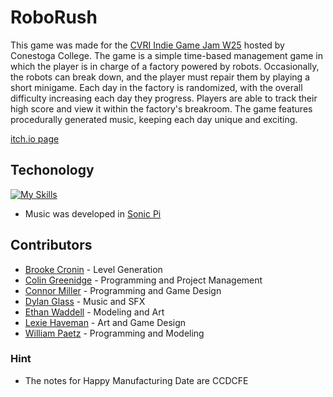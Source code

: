 # RoboRush
This game was made for the [CVRI Indie Game Jam W25](https://gamejam.ca) hosted by Conestoga College. The game is a simple time-based management game in which the player is in charge of a factory powered by robots. Occasionally, the robots can break down, and the player must repair them by playing a short minigame. Each day in the factory is randomized, with the overall difficulty increasing each day they progress. Players are able to track their high score and view it within the factory's breakroom. The game features procedurally generated music, keeping each day unique and exciting.

[itch.io page](https://th3-hero.itch.io/roborush)

## Techonology
[![My Skills](https://skillicons.dev/icons?i=unity,visualstudio,blender,cs)](https://skillicons.dev)
- Music was developed in [Sonic Pi](https://sonic-pi.net/)

## Contributors
-  [Brooke Cronin](https://github.com/brookec123) - Level Generation
-  [Colin Greenidge](https://github.com/ColinGreenidge8896) - Programming and Project Management
-  [Connor Miller](https://github.com/millerforce) - Programming and Game Design
-  [Dylan Glass](https://github.com/glaslan) - Music and SFX
-  [Ethan Waddell](https://github.com/ethaanwaddell) - Modeling and Art
-  [Lexie Haveman](https://github.com/leh-x) - Art and Game Design
-  [William Paetz](https://github.com/P-William) - Programming and Modeling

### Hint
-  The notes for Happy Manufacturing Date are CCDCFE
